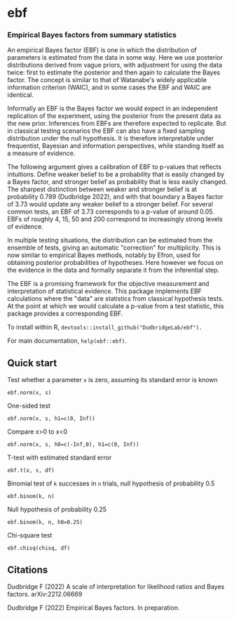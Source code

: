 # ebf
### Empirical Bayes factors from summary statistics

An empirical Bayes factor (EBF) is one in which the distribution of parameters is estimated from the data in some way.
Here we use posterior distributions derived from vague priors, with adjustment for using the data twice:
first to estimate the posterior and then again to calculate the Bayes factor.  The concept is similar to that of Watanabe's
widely applicable information criterion (WAIC), and in some cases the EBF and WAIC are identical.

Informally an EBF is the Bayes factor we would expect in an independent replication of the experiment, using the posterior
from the present data as the new prior.  Inferences from EBFs are therefore expected to replicate.
But in classical testing scenarios the EBF can also have a fixed sampling distribution under
the null hypothesis.  It is therefore interpretable under frequentist, Bayesian and information perspectives,
while standing itself as a measure of evidence.

The following argument gives a calibration of EBF to p-values that reflects intuitions.  Define weaker belief to be
a probability that is easily changed by a Bayes factor, and stronger belief as probability that is less easily changed.
The sharpest distinction between weaker and stronger belief is at probability 0.789 (Dudbridge 2022), and with that boundary 
a Bayes factor of 3.73 would update any weaker belief to a stronger belief.  For several common tests, an EBF of 3.73 corresponds to a p-value
of around 0.05.  EBFs of roughly 4, 15, 50 and 200 correspond to increasingly strong levels of evidence.

In multiple testing situations, the distribution can be estimated from the ensemble of tests, giving an automatic "correction"
for multiplicity.  This is now similar to empirical Bayes methods, notably by Efron, used for obtaining
posterior probabilities of hypotheses.  Here however we focus on the evidence in the data and formally separate it from the inferential step.

The EBF is a promising framework for the objective measurement and interpretation of statistical evidence.
This package implements EBF calculations where the "data" are statistics from classical hypothesis tests.
At the point at which we would calculate a p-value from a test statistic, this package provides a corresponding EBF.

To install within R, `devtools::install_github("DudbridgeLab/ebf").`

For main documentation, `help(ebf::ebf)`.

## Quick start
Test whether a parameter `x` is zero, assuming its standard error is known

`ebf.norm(x, s)`

One-sided test

`ebf.norm(x, s, h1=c(0, Inf))`

Compare x>0 to x<0

`ebf.norm(x, s, h0=c(-Inf,0), h1=c(0, Inf))`

T-test with estimated standard error

`ebf.t(x, s, df)`

Binomial test of `k` successes in `n` trials, null hypothesis of probability 0.5

`ebf.binom(k, n)`

Null hypothesis of probability 0.25

`ebf.binom(k, n, h0=0.25)`

Chi-square test

`ebf.chisq(chisq, df)`

## Citations

Dudbridge F (2022) A scale of interpretation for likelihood ratios and Bayes factors.  arXiv:2212.06669

Dudbridge F (2022) Empirical Bayes factors.  In preparation.
